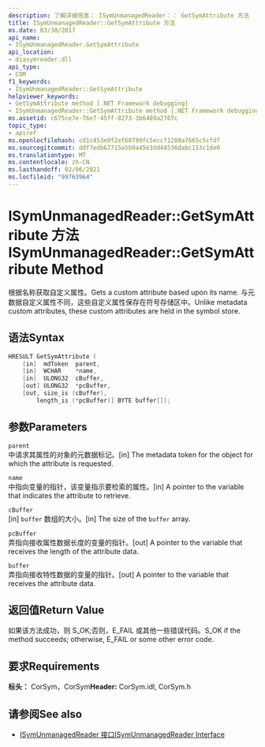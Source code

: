 ```yaml
---
description: 了解详细信息： ISymUnmanagedReader：： GetSymAttribute 方法
title: ISymUnmanagedReader::GetSymAttribute 方法
ms.date: 03/30/2017
api_name:
- ISymUnmanagedReader.GetSymAttribute
api_location:
- diasymreader.dll
api_type:
- COM
f1_keywords:
- ISymUnmanagedReader::GetSymAttribute
helpviewer_keywords:
- GetSymAttribute method [.NET Framework debugging]
- ISymUnmanagedReader::GetSymAttribute method [.NET Framework debugging]
ms.assetid: c675ce7e-76e7-45ff-8273-3b6489a2767c
topic_type:
- apiref
ms.openlocfilehash: cd1c453e9f2ef68799fc5eccf1288a7665c5cfdf
ms.sourcegitcommit: ddf7edb67715a5b9a45e3dd44536dabc153c1de0
ms.translationtype: MT
ms.contentlocale: zh-CN
ms.lasthandoff: 02/06/2021
ms.locfileid: "99763964"
---
```

# <a name="isymunmanagedreadergetsymattribute-method"></a><span data-ttu-id="83ec8-103">ISymUnmanagedReader::GetSymAttribute 方法</span><span class="sxs-lookup"><span data-stu-id="83ec8-103">ISymUnmanagedReader::GetSymAttribute Method</span></span>

<span data-ttu-id="83ec8-104">根据名称获取自定义属性。</span><span class="sxs-lookup"><span data-stu-id="83ec8-104">Gets a custom attribute based upon its name.</span></span> <span data-ttu-id="83ec8-105">与元数据自定义属性不同，这些自定义属性保存在符号存储区中。</span><span class="sxs-lookup"><span data-stu-id="83ec8-105">Unlike metadata custom attributes, these custom attributes are held in the symbol store.</span></span>  
  
## <a name="syntax"></a><span data-ttu-id="83ec8-106">语法</span><span class="sxs-lookup"><span data-stu-id="83ec8-106">Syntax</span></span>  
  
```cpp  
HRESULT GetSymAttribute (  
    [in]  mdToken  parent,  
    [in]  WCHAR    *name,  
    [in]  ULONG32  cBuffer,  
    [out] ULONG32  *pcBuffer,  
    [out, size_is (cBuffer),  
        length_is (*pcBuffer)] BYTE buffer[]);  
```  
  
## <a name="parameters"></a><span data-ttu-id="83ec8-107">参数</span><span class="sxs-lookup"><span data-stu-id="83ec8-107">Parameters</span></span>  

 `parent`  
 <span data-ttu-id="83ec8-108">中请求其属性的对象的元数据标记。</span><span class="sxs-lookup"><span data-stu-id="83ec8-108">[in] The metadata token for the object for which the attribute is requested.</span></span>  
  
 `name`  
 <span data-ttu-id="83ec8-109">中指向变量的指针，该变量指示要检索的属性。</span><span class="sxs-lookup"><span data-stu-id="83ec8-109">[in] A pointer to the variable that indicates the attribute to retrieve.</span></span>  
  
 `cBuffer`  
 <span data-ttu-id="83ec8-110">[in] `buffer` 数组的大小。</span><span class="sxs-lookup"><span data-stu-id="83ec8-110">[in] The size of the `buffer` array.</span></span>  
  
 `pcBuffer`  
 <span data-ttu-id="83ec8-111">弄指向接收属性数据长度的变量的指针。</span><span class="sxs-lookup"><span data-stu-id="83ec8-111">[out] A pointer to the variable that receives the length of the attribute data.</span></span>  
  
 `buffer`  
 <span data-ttu-id="83ec8-112">弄指向接收特性数据的变量的指针。</span><span class="sxs-lookup"><span data-stu-id="83ec8-112">[out] A pointer to the variable that receives the attribute data.</span></span>  
  
## <a name="return-value"></a><span data-ttu-id="83ec8-113">返回值</span><span class="sxs-lookup"><span data-stu-id="83ec8-113">Return Value</span></span>  

 <span data-ttu-id="83ec8-114">如果该方法成功，则 S_OK;否则，E_FAIL 或其他一些错误代码。</span><span class="sxs-lookup"><span data-stu-id="83ec8-114">S_OK if the method succeeds; otherwise, E_FAIL or some other error code.</span></span>  
  
## <a name="requirements"></a><span data-ttu-id="83ec8-115">要求</span><span class="sxs-lookup"><span data-stu-id="83ec8-115">Requirements</span></span>  

 <span data-ttu-id="83ec8-116">**标头：** CorSym，CorSym</span><span class="sxs-lookup"><span data-stu-id="83ec8-116">**Header:** CorSym.idl, CorSym.h</span></span>  
  
## <a name="see-also"></a><span data-ttu-id="83ec8-117">请参阅</span><span class="sxs-lookup"><span data-stu-id="83ec8-117">See also</span></span>

- [<span data-ttu-id="83ec8-118">ISymUnmanagedReader 接口</span><span class="sxs-lookup"><span data-stu-id="83ec8-118">ISymUnmanagedReader Interface</span></span>](isymunmanagedreader-interface.md)

